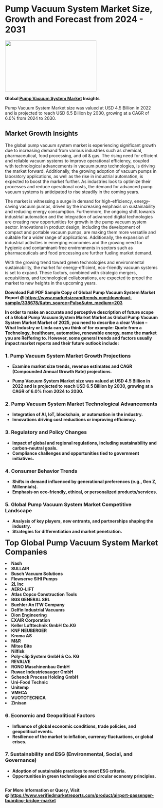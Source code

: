 <H1>Pump Vacuum System Market Size, Growth and Forecast from 2024 - 2031</H1><img class="aligncenter size-medium wp-image-584254" src="https://thirdeyenews.in/wp-content/uploads/2024/09/Global-Market-Research-300x168.jpeg" alt="" width="300" height="168" /><p><strong>Global&nbsp;<a href="https://www.marketsizeandtrends.com/download-sample/338678/&amp;utm_source=Pulse&amp;utm_medium=203">Pump Vacuum System Market</a> Insights</strong></p><p>Pump Vacuum System Market size was valued at USD 4.5 Billion in 2022 and is projected to reach USD 6.5 Billion by 2030, growing at a CAGR of 6.0% from 2024 to 2030.</p><p><h2>Market Growth Insights</h2> <p>The global pump vacuum system market is experiencing significant growth due to increasing demand from various industries such as chemical, pharmaceutical, food processing, and oil & gas. The rising need for efficient and reliable vacuum systems to improve operational efficiency, coupled with technological advancements in vacuum pump technologies, is driving the market forward. Additionally, the growing adoption of vacuum pumps in laboratory applications, as well as the rise in industrial automation, is expected to boost the market further. As industries look to optimize their processes and reduce operational costs, the demand for advanced pump vacuum systems is anticipated to rise steadily in the coming years.</p> <p><strong></strong></p> <p>The market is witnessing a surge in demand for high-efficiency, energy-saving vacuum pumps, driven by the increasing emphasis on sustainability and reducing energy consumption. Furthermore, the ongoing shift towards industrial automation and the integration of advanced digital technologies are creating new opportunities for growth in the pump vacuum system sector. Innovations in product design, including the development of compact and portable vacuum pumps, are making them more versatile and suitable for a wider range of applications. Additionally, the expansion of industrial activities in emerging economies and the growing need for hygienic and contaminant-free environments in sectors such as pharmaceuticals and food processing are further fueling market demand.</p> <p>With the growing trend toward green technologies and environmental sustainability, the market for energy-efficient, eco-friendly vacuum systems is set to expand. These factors, combined with strategic mergers, acquisitions, and technological collaborations, are expected to propel the market to new heights in the upcoming years.</p> <p><strong></p><p><span class=""><strong>Download Full PDF Sample Copy of Global Pump Vacuum System Market Report</strong> @ <a href="https://www.marketsizeandtrends.com/download-sample/338678/&amp;utm_source=Pulse&amp;utm_medium=203" target="_blank">https://www.marketsizeandtrends.com/download-sample/338678/&amp;utm_source=Pulse&amp;utm_medium=203</a></span></p><p>In order to make an accurate and perceptive description of future scope of a Global&nbsp;Pump Vacuum System Market Market as Global&nbsp;Pump Vacuum System Market Market of 2025, you need to describe a clear Vision &ndash; What Industry or Linda can you think of for example: Quote from a Technology, healthcare, automotive, renewable energy, name the market you are Reffering to. However, some general trends and factors usually impact market reports and their future outlook include:</p><h3>1.&nbsp;<strong>Pump Vacuum System Market Growth Projections</strong></h3><ul><li>Examine market size trends, revenue estimates and CAGR (Compounded Annual Growth Rate) projections.</li><li><p>Pump Vacuum System Market size was valued at USD 4.5 Billion in 2022 and is projected to reach USD 6.5 Billion by 2030, growing at a CAGR of 6.0% from 2024 to 2030.</p></li></ul><h3>2.&nbsp;<strong>Pump Vacuum System Market Technological Advancements</strong></h3><ul><li>Integration of AI, IoT, blockchain, or automation in the industry.</li><li>Innovations driving cost reductions or improving efficiency.</li></ul><h3>3.&nbsp;<strong>Regulatory and Policy Changes</strong></h3><ul><li>Impact of global and regional regulations, including sustainability and carbon-neutral goals.</li><li>Compliance challenges and opportunities tied to government initiatives.</li></ul><h3>4.&nbsp;<strong>Consumer Behavior Trends</strong></h3><ul><li>Shifts in demand influenced by generational preferences (e.g., Gen Z, Millennials).</li><li>Emphasis on eco-friendly, ethical, or personalized products/services.</li></ul><h3>5.&nbsp;<strong>Global Pump Vacuum System Market Competitive Landscape</strong></h3><ul><li>Analysis of key players, new entrants, and partnerships shaping the industry.</li><li>Strategies for differentiation and market penetration.</li></ul><p data-pm-slice="1 1 []"><span style="color: inherit; font-family: inherit; font-size: 25px;">Top Global Pump Vacuum System Market Companies</span></p><div class="" data-test-id=""><p><li>Nash</li><li> SULLAIR</li><li> Busch Vacuum Solutions</li><li> Flowserve SIHI Pumps</li><li> 2L Inc</li><li> AERO-LIFT</li><li> Atlas Copco Construction Tools</li><li> BGS GENERAL SRL</li><li> Buehler An ITW Company</li><li> Delfin Industrial Vacuums</li><li> Dion Engineering</li><li> EXAIR Corporation</li><li> Keller Lufttechnik GmbH Co.KG</li><li> KNF NEUBERGER</li><li> Kroma AS</li><li> M&R</li><li> Mitee Bite</li><li> Nilfisk</li><li> Poly-clip System GmbH & Co. KG</li><li> REVALVE</li><li> RONO Maschinenbau GmbH</li><li> Ruwac Industriesauger GmbH</li><li> Schenck Process Holding GmbH</li><li> Uni-Food Technic</li><li> Unitemp</li><li> VMECA</li><li> VUOTOTECNICA</li><li> Zinisan</li></p></div><h3>6.&nbsp;<strong>Economic and Geopolitical Factors</strong></h3><ul><li>Influence of global economic conditions, trade policies, and geopolitical events.</li><li>Resilience of the market to inflation, currency fluctuations, or global crises.</li></ul><h3>7.&nbsp;<strong>Sustainability and ESG (Environmental, Social, and Governance)</strong></h3><ul><li>Adoption of sustainable practices to meet ESG criteria.</li><li>Opportunities in green technologies and circular economy principles.</li></ul><h2><strong style="font-size: 14px;">For More Information or Query, Visit @&nbsp;</strong><a style="background-color: #ffffff; font-size: 14px;" href="https://www.marketsizeandtrends.com/report/pump-vacuum-system-market/" target="_blank">https://www.verifiedmarketreports.com/product/airport-passenger-boarding-bridge-market</a></h2>
